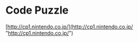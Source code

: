 # Code Puzzle

[http://cp1.nintendo.co.jp/](http://cp1.nintendo.co.jp/ "http://cp1.nintendo.co.jp/")
